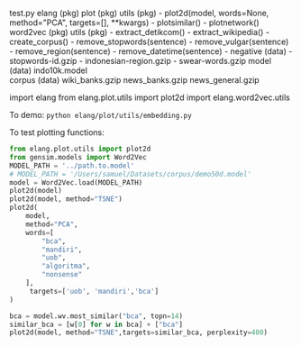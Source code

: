 test.py
elang (pkg)
    plot (pkg)
        utils (pkg)
            - plot2d(model, words=None, method="PCA", targets=[], **kwargs)
            - plotsimilar()
            - plotnetwork()
    word2vec (pkg)
        utils (pkg)
            - extract_detikcom()
            - extract_wikipedia()
            - create_corpus()
            - remove_stopwords(sentence)
            - remove_vulgar(sentence)
            - remove_region(sentence)
            - remove_datetime(sentence)
            - negative (data)
                - stopwords-id.gzip
                - indonesian-region.gzip
                - swear-words.gzip
        model (data)
            indo10k.model  
        corpus (data)
            wiki_banks.gzip
            news_banks.gzip
            news_general.gzip

import elang
from elang.plot.utils import plot2d
import elang.word2vec.utils

To demo:
`python elang/plot/utils/embedding.py`

To test plotting functions: 
```py
from elang.plot.utils import plot2d
from gensim.models import Word2Vec
MODEL_PATH = '../path.to.model'
# MODEL_PATH = '/Users/samuel/Datasets/corpus/demo50d.model'
model = Word2Vec.load(MODEL_PATH)
plot2d(model)
plot2d(model, method="TSNE")
plot2d(
    model,
    method="PCA",
    words=[
        "bca",
        "mandiri",
        "uob",
        "algoritma",
        "nonsense"
    ],
     targets=['uob', 'mandiri','bca']
)

bca = model.wv.most_similar("bca", topn=14)
similar_bca = [w[0] for w in bca] + ["bca"]
plot2d(model, method="TSNE",targets=similar_bca, perplexity=400)
```